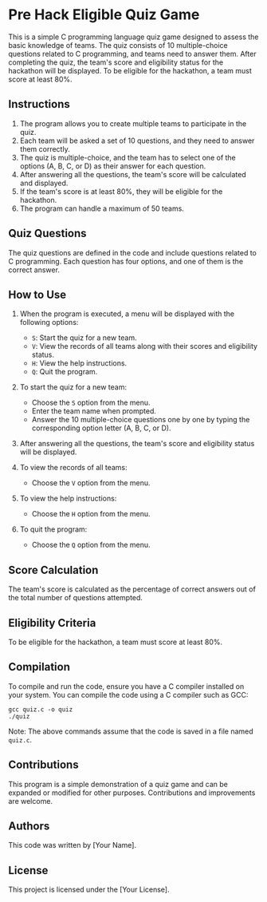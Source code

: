 # Pre Hack Eligible Quiz Game

This is a simple C programming language quiz game designed to assess the basic knowledge of teams. The quiz consists of 10 multiple-choice questions related to C programming, and teams need to answer them. After completing the quiz, the team's score and eligibility status for the hackathon will be displayed. To be eligible for the hackathon, a team must score at least 80%.

## Instructions

1. The program allows you to create multiple teams to participate in the quiz.
2. Each team will be asked a set of 10 questions, and they need to answer them correctly.
3. The quiz is multiple-choice, and the team has to select one of the options (A, B, C, or D) as their answer for each question.
4. After answering all the questions, the team's score will be calculated and displayed.
5. If the team's score is at least 80%, they will be eligible for the hackathon.
6. The program can handle a maximum of 50 teams.

## Quiz Questions

The quiz questions are defined in the code and include questions related to C programming. Each question has four options, and one of them is the correct answer.

## How to Use

1. When the program is executed, a menu will be displayed with the following options:
   - `S`: Start the quiz for a new team.
   - `V`: View the records of all teams along with their scores and eligibility status.
   - `H`: View the help instructions.
   - `Q`: Quit the program.

2. To start the quiz for a new team:
   - Choose the `S` option from the menu.
   - Enter the team name when prompted.
   - Answer the 10 multiple-choice questions one by one by typing the corresponding option letter (A, B, C, or D).

3. After answering all the questions, the team's score and eligibility status will be displayed.

4. To view the records of all teams:
   - Choose the `V` option from the menu.

5. To view the help instructions:
   - Choose the `H` option from the menu.

6. To quit the program:
   - Choose the `Q` option from the menu.

## Score Calculation

The team's score is calculated as the percentage of correct answers out of the total number of questions attempted.

## Eligibility Criteria

To be eligible for the hackathon, a team must score at least 80%.

## Compilation

To compile and run the code, ensure you have a C compiler installed on your system. You can compile the code using a C compiler such as GCC:

```
gcc quiz.c -o quiz
./quiz
```

Note: The above commands assume that the code is saved in a file named `quiz.c`.

## Contributions

This program is a simple demonstration of a quiz game and can be expanded or modified for other purposes. Contributions and improvements are welcome.

## Authors

This code was written by [Your Name].

## License

This project is licensed under the [Your License].
